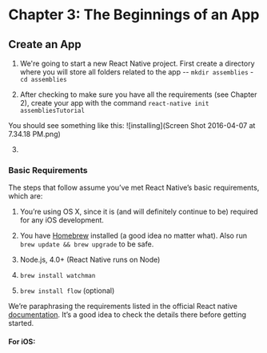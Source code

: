 # Chapter 3: The Beginnings of an App

## Create an App

1. We're going to start a new React Native project. First create a directory where you will store all folders related to the app -- `mkdir assemblies` - `cd assemblies`

2. After checking to make sure you have all the requirements (see Chapter 2), create your app with the command `react-native init assembliesTutorial`

You should see something like this: ![installing](Screen Shot 2016-04-07 at 7.34.18 PM.png)

3. 


### Basic Requirements

The steps that follow assume you’ve met React Native’s basic requirements, which are:

1. You’re using OS X, since it is (and will definitely continue to be) required for any iOS development.

2. You have [Homebrew](http://brew.sh/) installed (a good idea no matter what). Also run ```brew update && brew upgrade``` to be safe.

3. Node.js, 4.0+ (React Native runs on Node)

4. ```brew install watchman```

5. ```brew install flow``` (optional)

We’re paraphrasing the requirements listed in the official React native [documentation](https://facebook.github.io/react-native/docs/getting-started.html). It’s a good idea to check the details there before getting started.

#### For iOS: